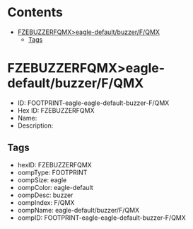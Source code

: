 



Contents
========

* [FZEBUZZERFQMX>eagle-default/buzzer/F/QMX](#fzebuzzerfqmxeagle-defaultbuzzerfqmx)
	* [Tags](#tags)

# FZEBUZZERFQMX>eagle-default/buzzer/F/QMX

- ID: FOOTPRINT-eagle-eagle-default-buzzer-F/QMX
- Hex ID: FZEBUZZERFQMX
- Name: 
- Description: 

## Tags

- hexID: FZEBUZZERFQMX
- oompType: FOOTPRINT
- oompSize: eagle
- oompColor: eagle-default
- oompDesc: buzzer
- oompIndex: F/QMX
- oompName: eagle-default/buzzer/F/QMX
- oompID: FOOTPRINT-eagle-eagle-default-buzzer-F/QMX
